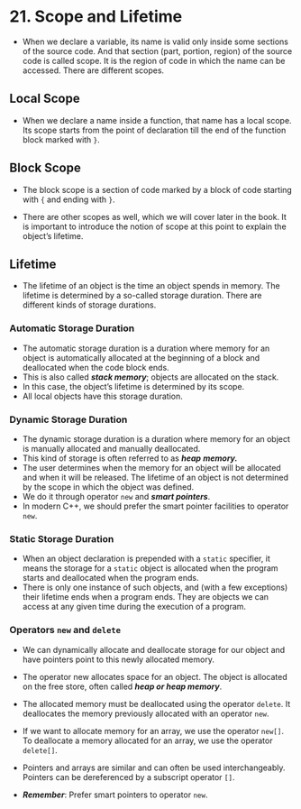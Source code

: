 # 21. Scope and Lifetime

- When we declare a variable, its name is valid only inside some sections of the source code. And that section (part, portion, region) of the source code is called scope. It is the region of code in which the name can be accessed. There are different scopes.
## Local Scope

- When we declare a name inside a function, that name has a local scope. Its scope starts from the point of declaration till the end of the function block marked with `}`.
## Block Scope

- The block scope is a section of code marked by a block of code starting with `{` and ending with `}`.

- There are other scopes as well, which we will cover later in the book. It is important to introduce the notion of scope at this point to explain the object’s lifetime.
## Lifetime

- The lifetime of an object is the time an object spends in memory. The lifetime is determined by a so-called storage duration. There are different kinds of storage durations.
### Automatic Storage Duration

- The automatic storage duration is a duration where memory for an object is automatically allocated at the beginning of a block and deallocated when the code block ends. 
- This is also called ***stack memory***; objects are allocated on the stack. 
- In this case, the object’s lifetime is determined by its scope. 
- All local objects have this storage duration.
### Dynamic Storage Duration

- The dynamic storage duration is a duration where memory for an object is manually allocated and manually deallocated. 
- This kind of storage is often referred to as ***heap*** ***memory.*** 
- The user determines when the memory for an object will be allocated and when it will be released. The lifetime of an object is not determined by the scope in which the object was defined. 
- We do it through operator `new` and ***smart pointers***. 
- In modern C++, we should prefer the smart pointer facilities to operator `new`.
### Static Storage Duration

- When an object declaration is prepended with a `static` specifier, it means the storage for a `static` object is allocated when the program starts and deallocated when the program ends. 
- There is only one instance of such objects, and (with a few exceptions) their lifetime ends when a program ends. They are objects we can access at any given time during the execution of a program.
### Operators `new` and `delete`

- We can dynamically allocate and deallocate storage for our object and have pointers point to this newly allocated memory.
- The operator new allocates space for an object. The object is allocated on the free store, often called ***heap or heap memory***. 
- The allocated memory must be deallocated using the operator `delete`. It deallocates the memory previously allocated with an operator `new`.

- If we want to allocate memory for an array, we use the operator `new[]`. To deallocate a memory allocated for an array, we use the operator `delete[]`. 
- Pointers and arrays are similar and can often be used interchangeably. Pointers can be dereferenced by a subscript operator `[]`.

- ***Remember***: Prefer smart pointers to operator `new`.